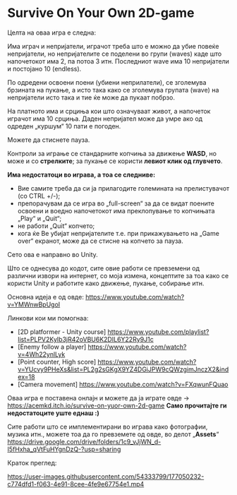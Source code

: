 # Survive On Your Own 2D-game

Целта на оваа игра е следна: 

Има играч и непријатели, играчот треба што е можно да убие повеќе непријатели, но непријателите се поделени во групи (waves) каде што напочетокот има 2, па потоа 3 итн. Последниот wave има 10 непријатели и постојано 10 (endless).

По одредени освоени поени (убиени неприлатели), се зголемува брзината на пукање, а исто така како се зголемува групата (wave) на непријатели исто така и тие ќе може да пукаат побрзо.

На платното има и срциња кои што означуваат живот, а напочеток играчот има 10 срциња.
Даден непријател може да умре ако од одреден „куршум“ 10 пати е погоден.

Можете да стиснете пауза.

Контроли за играње се стандарните копчиња за движење **WASD**, но може и со **стрелките**; за пукање се користи **левиот клик од глувчето**.

**Има недостатоци во играва, а тоа се следниве:**
- Вие самите треба да си ја прилагодите големината на прелистувачот (со CTRL +/-);
- препорачувам да се игра во „full-screen“ за да се видат поените освоени и воедно напочетокот има преклопување то копчињата „Play“ и „Quit“;
- не работи „Quit“ копчето;
- кога ќе Ве убијат непријателите т.е. при прикажувањето на „Game over“ екранот, може да се стисне на копчето за пауза.

Сето ова е направно во Unity.


Што се однесува до кодот, сите овие работи се превземени од различни извори на интернет, со моја измена, концептите за тоа како се користи Unity и работите како движење, пукање, собирање итн. 

Основна идеја е од овде: https://www.youtube.com/watch?v=YMWnwBpUgoI

Линкови кои ми помогнаа:
- [2D platformer - Unity course] 
https://www.youtube.com/playlist?list=PLPV2KyIb3jR42oVBU6K2DIL6Y22Ry9J1c
- [Enemy follow a player] 
https://www.youtube.com/watch?v=4Wh22ynlLyk
- [Point counter, High score]
https://www.youtube.com/watch?v=YUcvy9PHeXs&list=PL2g2sGKgX9YZ4DGiJPW9cQWzgimJnczX2&index=18
- [Camera movement]
https://www.youtube.com/watch?v=FXqwunFQuao


Оваа игра е поставена онлајн и можете да ја играте овде -> https://acemkd.itch.io/survive-on-yuor-own-2d-game 
**Само прочитајте ги недостатоците уште еднаш :)**

Сите работи што се имплементирани во играва како фотографии, музика итн., можете тоа да го превземете од овде, во делот „**Assets**“
https://drive.google.com/drive/folders/1c9_vJjWN_d-I5fHxha_qVtFuHYgnDzQ-?usp=sharing

Краток преглед:

https://user-images.githubusercontent.com/54333799/177050232-c774dfd1-f063-4e91-8cee-4fe9e67754e1.mp4

